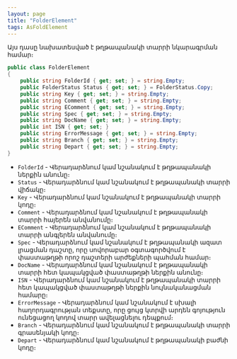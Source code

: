 ```yaml
---
layout: page
title: "FolderElement" 
tags: AsFoldElement
---
```


Այս դասը նախատեսված է թղթապանակի տարրի նկարագրման համար։

```c#
public class FolderElement
{
    public string FolderId { get; set; } = string.Empty;
    public FolderStatus Status { get; set; } = FolderStatus.Copy;
    public string Key { get; set; } = string.Empty;
    public string Comment { get; set; } = string.Empty;
    public string EComment { get; set; } = string.Empty;
    public string Spec { get; set; } = string.Empty;
    public string DocName { get; set; } = string.Empty;
    public int ISN { get; set; }
    public string ErrorMessage { get; set; } = string.Empty;
    public string Branch { get; set; } = string.Empty;
    public string Depart { get; set; } = string.Empty;
}
```

* `FolderId` - Վերադարձնում կամ նշանակում է թղթապանակի ներքին անունը։
* `Status` - Վերադարձնում կամ նշանակում է թղթապանակի տարրի վիճակը։
* `Key` - Վերադարձնում կամ նշանակում է թղթապանակի տարրի կոդը։
* `Comment` - Վերադարձնում կամ նշանակում է թղթապանակի տարրի հայերեն անվանումը։
* `EComment` - Վերադարձնում կամ նշանակում է թղթապանակի տարրի անգլերեն անվանումը։
* `Spec` - Վերադարձնում կամ նշանակում է թղթապանակի ազատ լրացման դաշտը, որը սովորաբար օգտագործվում է փաստաթղթի որոշ դաշտերի արժեքների պահման համար։
* `DocName` - Վերադարձնում կամ նշանակում է թղթապանակի տարրի հետ կապակցված փաստաթղթի ներքին անունը։
* `ISN` - Վերադարձնում կամ նշանակում է թղթապանակի տարրի հետ կապակցված փաստաթղթի ներքին նույնականացման համարը։
* `ErrorMessage` - Վերադարձնում կամ նշանակում է սխալի հաղորդագրության տեքստը, որը ցույց կտրվի արդեն գոյություն ունեցացող կոդով տարր ավելացնելու դեպքում։
* `Branch` - Վերադարձնում կամ նշանակում է թղթապանակի տարրի գրասենյակի կոդը։
* `Depart` - Վերադարձնում կամ նշանակում է թղթապանակի բաժնի կոդը։
